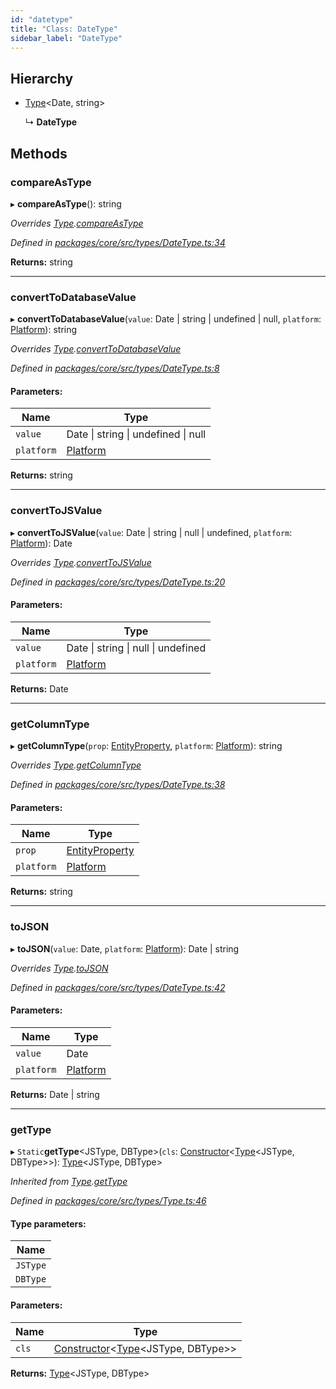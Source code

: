 ```yaml
---
id: "datetype"
title: "Class: DateType"
sidebar_label: "DateType"
---
```


## Hierarchy

* [Type](type.md)&#60;Date, string>

  ↳ **DateType**

## Methods

### compareAsType

▸ **compareAsType**(): string

*Overrides [Type](type.md).[compareAsType](type.md#compareastype)*

*Defined in [packages/core/src/types/DateType.ts:34](https://github.com/mikro-orm/mikro-orm/blob/18b580bb42/packages/core/src/types/DateType.ts#L34)*

**Returns:** string

___

### convertToDatabaseValue

▸ **convertToDatabaseValue**(`value`: Date \| string \| undefined \| null, `platform`: [Platform](platform.md)): string

*Overrides [Type](type.md).[convertToDatabaseValue](type.md#converttodatabasevalue)*

*Defined in [packages/core/src/types/DateType.ts:8](https://github.com/mikro-orm/mikro-orm/blob/18b580bb42/packages/core/src/types/DateType.ts#L8)*

#### Parameters:

Name | Type |
------ | ------ |
`value` | Date \| string \| undefined \| null |
`platform` | [Platform](platform.md) |

**Returns:** string

___

### convertToJSValue

▸ **convertToJSValue**(`value`: Date \| string \| null \| undefined, `platform`: [Platform](platform.md)): Date

*Overrides [Type](type.md).[convertToJSValue](type.md#converttojsvalue)*

*Defined in [packages/core/src/types/DateType.ts:20](https://github.com/mikro-orm/mikro-orm/blob/18b580bb42/packages/core/src/types/DateType.ts#L20)*

#### Parameters:

Name | Type |
------ | ------ |
`value` | Date \| string \| null \| undefined |
`platform` | [Platform](platform.md) |

**Returns:** Date

___

### getColumnType

▸ **getColumnType**(`prop`: [EntityProperty](../interfaces/entityproperty.md), `platform`: [Platform](platform.md)): string

*Overrides [Type](type.md).[getColumnType](type.md#getcolumntype)*

*Defined in [packages/core/src/types/DateType.ts:38](https://github.com/mikro-orm/mikro-orm/blob/18b580bb42/packages/core/src/types/DateType.ts#L38)*

#### Parameters:

Name | Type |
------ | ------ |
`prop` | [EntityProperty](../interfaces/entityproperty.md) |
`platform` | [Platform](platform.md) |

**Returns:** string

___

### toJSON

▸ **toJSON**(`value`: Date, `platform`: [Platform](platform.md)): Date \| string

*Overrides [Type](type.md).[toJSON](type.md#tojson)*

*Defined in [packages/core/src/types/DateType.ts:42](https://github.com/mikro-orm/mikro-orm/blob/18b580bb42/packages/core/src/types/DateType.ts#L42)*

#### Parameters:

Name | Type |
------ | ------ |
`value` | Date |
`platform` | [Platform](platform.md) |

**Returns:** Date \| string

___

### getType

▸ `Static`**getType**&#60;JSType, DBType>(`cls`: [Constructor](../index.md#constructor)&#60;[Type](type.md)&#60;JSType, DBType>>): [Type](type.md)&#60;JSType, DBType>

*Inherited from [Type](type.md).[getType](type.md#gettype)*

*Defined in [packages/core/src/types/Type.ts:46](https://github.com/mikro-orm/mikro-orm/blob/18b580bb42/packages/core/src/types/Type.ts#L46)*

#### Type parameters:

Name |
------ |
`JSType` |
`DBType` |

#### Parameters:

Name | Type |
------ | ------ |
`cls` | [Constructor](../index.md#constructor)&#60;[Type](type.md)&#60;JSType, DBType>> |

**Returns:** [Type](type.md)&#60;JSType, DBType>
